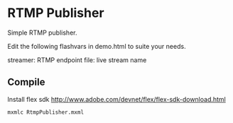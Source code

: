 # RTMP Publisher

Simple RTMP publisher.

Edit the following flashvars in demo.html to suite your needs.

streamer: RTMP endpoint
file: live stream name

## Compile

Install flex sdk http://www.adobe.com/devnet/flex/flex-sdk-download.html

    mxmlc RtmpPublisher.mxml
